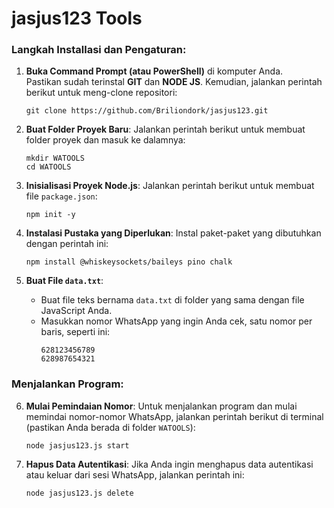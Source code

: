 # jasjus123 Tools

### Langkah Installasi dan Pengaturan:

1. **Buka Command Prompt (atau PowerShell)** di komputer Anda.  
   Pastikan sudah terinstal **GIT** dan **NODE JS**. Kemudian, jalankan perintah berikut untuk meng-clone repositori:
   ```
   git clone https://github.com/Briliondork/jasjus123.git
   ```

2. **Buat Folder Proyek Baru**: Jalankan perintah berikut untuk membuat folder proyek dan masuk ke dalamnya:
   ```
   mkdir WATOOLS
   cd WATOOLS
   ```

3. **Inisialisasi Proyek Node.js**: Jalankan perintah berikut untuk membuat file `package.json`:
   ```
   npm init -y
   ```

4. **Instalasi Pustaka yang Diperlukan**: Instal paket-paket yang dibutuhkan dengan perintah ini:
   ```
   npm install @whiskeysockets/baileys pino chalk
   ```

5. **Buat File `data.txt`**:
   - Buat file teks bernama `data.txt` di folder yang sama dengan file JavaScript Anda.
   - Masukkan nomor WhatsApp yang ingin Anda cek, satu nomor per baris, seperti ini:
     ```
     628123456789
     628987654321
     ```

### Menjalankan Program:

6. **Mulai Pemindaian Nomor**: Untuk menjalankan program dan mulai memindai nomor-nomor WhatsApp, jalankan perintah berikut di terminal (pastikan Anda berada di folder `WATOOLS`):
   ```
   node jasjus123.js start
   ```

7. **Hapus Data Autentikasi**: Jika Anda ingin menghapus data autentikasi atau keluar dari sesi WhatsApp, jalankan perintah ini:
   ```
   node jasjus123.js delete
   ```
